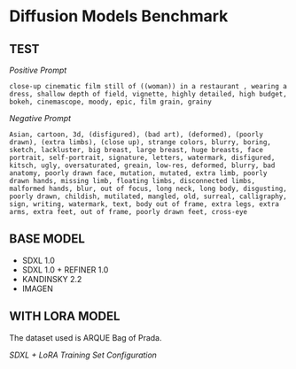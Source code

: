 # Diffusion Models Benchmark 

## TEST

*Positive Prompt*
```
close-up cinematic film still of ((woman)) in a restaurant , wearing a dress, shallow depth of field, vignette, highly detailed, high budget, bokeh, cinemascope, moody, epic, film grain, grainy
```

*Negative Prompt*
```
Asian, cartoon, 3d, (disfigured), (bad art), (deformed), (poorly drawn), (extra limbs), (close up), strange colors, blurry, boring, sketch, lackluster, big breast, large breast, huge breasts, face portrait, self-portrait, signature, letters, watermark, disfigured, kitsch, ugly, oversaturated, greain, low-res, deformed, blurry, bad anatomy, poorly drawn face, mutation, mutated, extra limb, poorly drawn hands, missing limb, floating limbs, disconnected limbs, malformed hands, blur, out of focus, long neck, long body, disgusting, poorly drawn, childish, mutilated, mangled, old, surreal, calligraphy, sign, writing, watermark, text, body out of frame, extra legs, extra arms, extra feet, out of frame, poorly drawn feet, cross-eye
```

## BASE MODEL
- SDXL 1.0 
- SDXL 1.0 + REFINER 1.0 
- KANDINSKY 2.2 
- IMAGEN 

## WITH LORA MODEL
The dataset used is ARQUE Bag of Prada.

*SDXL + LoRA Training Set Configuration*
